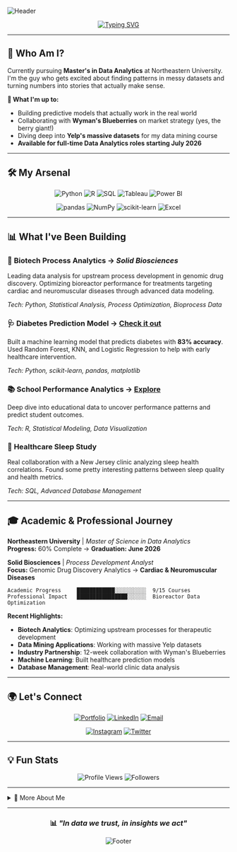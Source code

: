 ![Header](https://capsule-render.vercel.app/api?type=waving&color=0:FF6B6B,50:4ECDC4,100:45B7D1&height=200&section=header&text=Vamshi%20Krishna%20Korutla&fontSize=35&fontColor=ffffff&animation=fadeIn&fontAlignY=35&desc=Turning%20Data%20into%20Decisions&descAlignY=55&descSize=16)

<div align="center">
  
[![Typing SVG](https://readme-typing-svg.demolab.com?font=Fira+Code&pause=800&color=FF6B6B,4ECDC4,45B7D1,96CEB4,FFEAA7,DDA0DD,98D8C8,F7DC6F&multiline=true&width=600&height=100&lines=🎓+Data+Analytics+Graduate+%40+Northeastern;💊+Healthcare+Analytics;🐍+Python+%7C+📊+R+%7C+🗃️+SQL+%7C+📈+Tableau;🤖+Machine+Learning+Enthusiast;🎯+Open+to+Full-time+Roles+July+2026;🚀+Turning+Complex+Data+into+Simple+Stories)](https://git.io/typing-svg)

</div>

---

## 🚀 Who Am I?

Currently pursuing **Master's in Data Analytics** at Northeastern University. I'm the guy who gets excited about finding patterns in messy datasets and turning numbers into stories that actually make sense.

**🎯 What I'm up to:**
- Building predictive models that actually work in the real world
- Collaborating with **Wyman's Blueberries** on market strategy (yes, the berry giant!)
- Diving deep into **Yelp's massive datasets** for my data mining course
- **Available for full-time Data Analytics roles starting July 2026**

---

## 🛠️ My Arsenal

<div align="center">

![Python](https://img.shields.io/badge/Python-FFD43B?style=for-the-badge&logo=python&logoColor=blue)
![R](https://img.shields.io/badge/R-276DC3?style=for-the-badge&logo=r&logoColor=white)
![SQL](https://img.shields.io/badge/PostgreSQL-FF6B6B?style=for-the-badge&logo=postgresql&logoColor=white)
![Tableau](https://img.shields.io/badge/Tableau-4ECDC4?style=for-the-badge&logo=Tableau&logoColor=white)
![Power BI](https://img.shields.io/badge/PowerBI-96CEB4?style=for-the-badge&logo=Power%20BI&logoColor=white)

![pandas](https://img.shields.io/badge/Pandas-FF9A8B?style=for-the-badge&logo=pandas&logoColor=white)
![NumPy](https://img.shields.io/badge/Numpy-A8E6CF?style=for-the-badge&logo=numpy&logoColor=white)
![scikit-learn](https://img.shields.io/badge/scikit_learn-FFB347?style=for-the-badge&logo=scikit-learn&logoColor=white)
![Excel](https://img.shields.io/badge/Microsoft_Excel-87CEEB?style=for-the-badge&logo=microsoft-excel&logoColor=white)

</div>

---

## 📊 What I've Been Building

### 🧬 **Biotech Process Analytics** → *Solid Biosciences*
Leading data analysis for upstream process development in genomic drug discovery. Optimizing bioreactor performance for treatments targeting cardiac and neuromuscular diseases through advanced data modeling.

*Tech: Python, Statistical Analysis, Process Optimization, Bioprocess Data*

### 🩺 **Diabetes Prediction Model** → [Check it out](https://github.com/Vamshi782/diabetes-prediction-ml-project)
Built a machine learning model that predicts diabetes with **83% accuracy**. Used Random Forest, KNN, and Logistic Regression to help with early healthcare intervention.

*Tech: Python, scikit-learn, pandas, matplotlib*

### 📚 **School Performance Analytics** → [Explore](https://github.com/Vamshi782/School-Data-Analytics) 
Deep dive into educational data to uncover performance patterns and predict student outcomes.

*Tech: R, Statistical Modeling, Data Visualization*

### 🏥 **Healthcare Sleep Study** 
Real collaboration with a New Jersey clinic analyzing sleep health correlations. Found some pretty interesting patterns between sleep quality and health metrics.

*Tech: SQL, Advanced Database Management*

---

## 🎓 Academic & Professional Journey

**Northeastern University** | *Master of Science in Data Analytics*  
**Progress:** 60% Complete → **Graduation: June 2026**

**Solid Biosciences** | *Process Development Analyst*  
**Focus:** Genomic Drug Discovery Analytics → **Cardiac & Neuromuscular Diseases**

```text
Academic Progress     ████████████░░░░░░░░░░  9/15 Courses
Professional Impact   ████████████████░░░░░░  Bioreactor Data Optimization
```

**Recent Highlights:**
- **Biotech Analytics**: Optimizing upstream processes for therapeutic development
- **Data Mining Applications**: Working with massive Yelp datasets
- **Industry Partnership**: 12-week collaboration with Wyman's Blueberries
- **Machine Learning**: Built healthcare prediction models
- **Database Management**: Real-world clinic data analysis

---

## 🌍 Let's Connect

<div align="center">

[![Portfolio](https://img.shields.io/badge/🌐_Portfolio-FF6B6B?style=for-the-badge&logo=google-chrome&logoColor=white)](https://vamshi782.github.io/portfolio.github.io/)
[![LinkedIn](https://img.shields.io/badge/LinkedIn-4ECDC4?style=for-the-badge&logo=linkedin&logoColor=white)](https://linkedin.com/in/vamshi-krishna-korutla)
[![Email](https://img.shields.io/badge/Email-96CEB4?style=for-the-badge&logo=gmail&logoColor=white)](mailto:korutla.v@northeastern.edu)

[![Instagram](https://img.shields.io/badge/Instagram-FF9A8B?style=for-the-badge&logo=instagram&logoColor=white)](https://www.instagram.com/k_v_k_782/)
[![Twitter](https://img.shields.io/badge/Twitter-87CEEB?style=for-the-badge&logo=twitter&logoColor=white)](https://x.com/Vamshi_k_782)

</div>

---

## 💡 Fun Stats

<div align="center">

![Profile Views](https://komarev.com/ghpvc/?username=Vamshi782&label=Profile%20Views&color=FF6B6B&style=for-the-badge)
![Followers](https://img.shields.io/github/followers/Vamshi782?label=Followers&style=for-the-badge&color=4ECDC4)

</div>

---

<details>
<summary>🤔 More About Me</summary>
<br>

- 🧬 **Currently**: Process Development Analyst at Solid Biosciences
- 🎯 **Looking for**: Full-time Data Analytics roles starting July 2026
- 💭 **Philosophy**: Data without action is just fancy Excel sheets
- 🔬 **Passion**: Using data to accelerate life-saving drug discovery
- 🎨 **When not coding**: Exploring new places and documenting experiences on Instagram
- ⚡ **Fun fact**: I can explain complex bioprocessing concepts using everyday analogies

</details>

---

<div align="center">

### 📊 *"In data we trust, in insights we act"*

![Footer](https://capsule-render.vercel.app/api?type=waving&color=0:FF6B6B,50:4ECDC4,100:45B7D1&height=120&section=footer)

</div>
